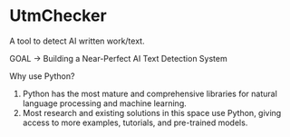 # UtmChecker
A tool to detect AI written work/text.

GOAL -> Building a Near-Perfect AI Text Detection System

Why use Python?
  1. Python has the most mature and comprehensive libraries for
  natural language processing and machine learning.
  2. Most research and existing solutions in this space use Python,
  giving access to more examples, tutorials, and pre-trained models.
